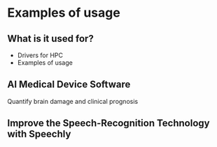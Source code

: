 # Examples of usage

<!-- Pogledati dokument EuroCC_booklet_2023 u EUROCC2/Documents folderu -->

## What is it used for?
 - Drivers for HPC
 - Examples of usage

## AI Medical Device Software 

Quantify brain damage and clinical prognosis

## Improve the Speech-Recognition Technology with Speechly